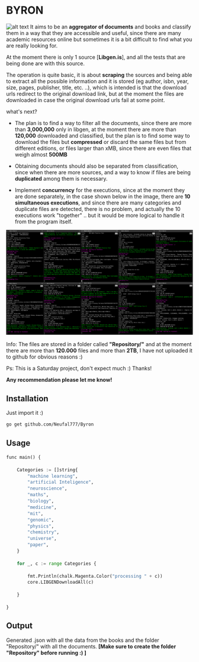 # BYRON
![alt text](https://github.com/Neufal777/Byron/blob/main/img/ezgif.com-gif-maker%20(2).gif?raw=true)
It aims to be an **aggregator of documents** and books and classify them in a way that they are accessible and useful, since there are many academic resources online but sometimes it is a bit difficult to find what you are really looking for.

At the moment there is only 1 source [**Libgen.is**], and all the tests that are being done are with this source.

The operation is quite basic, it is about **scraping** the sources and being able to extract all the possible information and it is stored (eg author, isbn, year, size, pages, publisher, title, etc. ..), which is intended is that the download urls redirect to the original download link, but at the moment the files are downloaded in case the original download urls fail at some point.

what's next?

- The plan is to find a way to filter all the documents, since there are more than **3,000,000** only in libgen, at the moment there are more than **120,000** downloaded and classified, but the plan is to find some way to download the files but **compressed** or discard the same files but from different editions, or files larger than xMB, since there are even files that weigh almost **500MB**

- Obtaining documents should also be separated from classification, since when there are more sources, and a way to know if files are being **duplicated** among them is necessary.

- Implement **concurrency** for the executions, since at the moment they are done separately, in the case shown below in the image, there are **10 simultaneous executions**, and since there are many categories and duplicate files are detected, there is no problem, and actually the 10 executions work "together" .. but it would be more logical to handle it from the program itself.

![alt text](https://raw.githubusercontent.com/Neufal777/Byron/main/img/Captura%20de%20pantalla%202021-06-06%20a%20las%2013.48.53.png?token=AEXWBB3JX3YXXF66E52AE63AXS4AK)

Info: The files are stored in a folder called **"Repository/"** and at the moment there are more than **120.000** files and more than **2TB**, I have not uploaded it to github for obvious reasons :)

Ps: This is a Saturday project, don't expect much :) Thanks!

**Any recommendation please let me know!**



## Installation

Just import it :)

```bash
go get github.com/Neufal777/Byron
```

## Usage

```python
func main() {

	Categories := []string{
		"machine learning",
		"artificial Inteligence",
		"neuroscience",
		"maths",
		"biology",
		"medicine",
		"mit",
		"genomic",
		"physics",
		"chemistry",
		"universe",
		"paper",
	}

	for _, c := range Categories {

		fmt.Println(chalk.Magenta.Color("processing " + c))
		core.LIBGENDownloadAll(c)

	}

}

```

## Output

Generated .json with all the data from the books and the folder "Repository/" with all the documents. **[Make sure to create the folder "Repository" before running :) ]**

